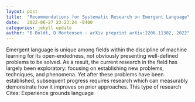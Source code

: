 ```yaml
---
layout: post
title:  "Recommendations for Systematic Research on Emergent Language"
date:   2022-06-27 23:23:24 -0400
categories: jekyll update
author: "B Boldt, D Mortensen - arXiv preprint arXiv:2206.11302, 2022"
---
```

Emergent language is unique among fields within the discipline of machine learning for its open-endedness, not obviously presenting well-defined problems to be solved. As a result, the current research in the field has largely been exploratory: focusing on establishing new problems, techniques, and phenomena. Yet after these problems have been established, subsequent progress requires research which can measurably demonstrate how it improves on prior approaches. This type of research  Cites: Experience grounds language